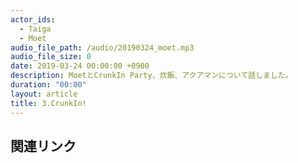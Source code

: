 ```yaml
---
actor_ids:
  - Taiga
  - Moet
audio_file_path: /audio/20190324_moet.mp3
audio_file_size: 0
date: 2019-03-24 00:00:00 +0900
description: MoetとCrunkIn Party、炊飯、アクアマンについて話しました。
duration: "00:00"
layout: article
title: 3.CrunkIn!
---
```


## 関連リンク
